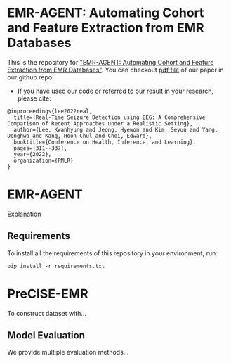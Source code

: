# EMR-AGENT: Automating Cohort and Feature Extraction from EMR Databases

This is the repository for ["EMR-AGENT: Automating Cohort and Feature Extraction from EMR Databases"](https://proceedings.mlr.press/v174/lee22a/lee22a.pdf). You can checkout [pdf file](paper/Real-Time%20Seizure%20Detection%20using%20EEG-A%20Comprehensive%20Comparison%20of%20Recent%20Approaches%20under%20a%20Realistic%20Setting.pdf) of our paper in our github repo.

- If you have used our code or referred to our result in your research, please cite:
```
@inproceedings{lee2022real,
  title={Real-Time Seizure Detection using EEG: A Comprehensive Comparison of Recent Approaches under a Realistic Setting},
  author={Lee, Kwanhyung and Jeong, Hyewon and Kim, Seyun and Yang, Donghwa and Kang, Hoon-Chul and Choi, Edward},
  booktitle={Conference on Health, Inference, and Learning},
  pages={311--337},
  year={2022},
  organization={PMLR}
}
```

# EMR-AGENT
Explanation

## Requirements

To install all the requirements of this repository in your environment, run:
```
pip install -r requirements.txt
```

# PreCISE-EMR
    
To construct dataset with... 

## Model Evaluation
We provide multiple evaluation methods...
